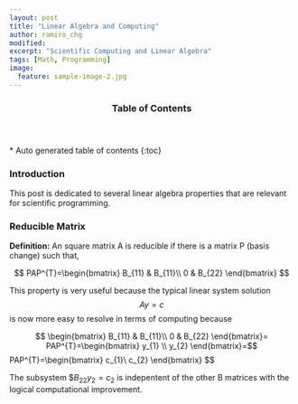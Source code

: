```yaml
---
layout: post
title: "Linear Algebra and Computing"
author: ramiro_chg
modified:
excerpt: "Scientific Computing and Linear Algebra"
tags: [Math, Programming]
image:
  feature: sample-image-2.jpg
---
```



<section id="table-of-contents" class="toc">
  <header>
    <h3>Table of Contents</h3>
  </header>
<div id="drawer" markdown="1">
*  Auto generated table of contents
{:toc}
</div>
</section><!-- /#table-of-contents -->


### Introduction

This post is dedicated to several linear algebra properties that are relevant for scientific programming. 

### Reducible Matrix

**Definition:** An square matrix A is reducible if there is a matrix P (basis change) such that,

$$
PAP^{T}=\begin{bmatrix}
  B_{11} & B_{11}\\
  0  & B_{22}
\end{bmatrix}
$$

This property is very useful because the typical linear system solution $$Ay=c$$ is now more easy to resolve in terms of computing because

$$
\begin{bmatrix}
  B_{11} & B_{11}\\
  0  & B_{22}
\end{bmatrix}=
PAP^{T}=\begin{bmatrix}
  y_{1} \\
  y_{2}
\end{bmatrix}=$$
PAP^{T}=\begin{bmatrix}
  c_{1}\\
  c_{2}
\end{bmatrix}
$$

The subsystem $$B_{22}y_{2}=c_{2}$ is indepentent of the other B matrices with the logical computational improvement.
